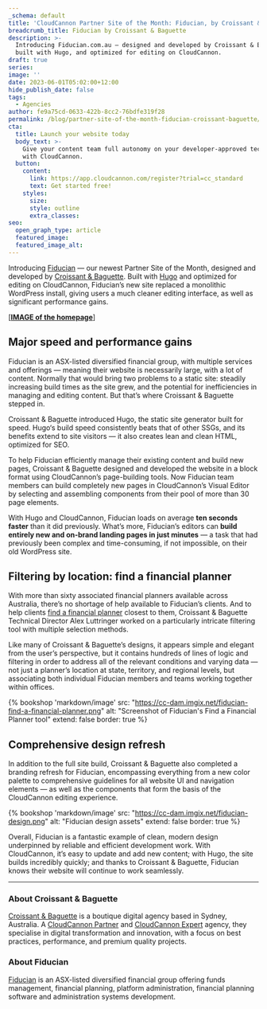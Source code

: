 ```yaml
---
_schema: default
title: 'CloudCannon Partner Site of the Month: Fiducian, by Croissant & Baguette'
breadcrumb_title: Fiducian by Croissant & Baguette
description: >-
  Introducing Fiducian.com.au — designed and developed by Croissant & Baguette,
  built with Hugo, and optimized for editing on CloudCannon.
draft: true
series:
image: ''
date: 2023-06-01T05:02:00+12:00
hide_publish_date: false
tags:
  - Agencies
author: fe9a75cd-0633-422b-8cc2-76bdfe319f28
permalink: /blog/partner-site-of-the-month-fiducian-croissant-baguette/
cta:
  title: Launch your website today
  body_text: >-
    Give your content team full autonomy on your developer-approved tech stack
    with CloudCannon.
  button:
    content:
      link: https://app.cloudcannon.com/register?trial=cc_standard
      text: Get started free!
    styles:
      size:
      style: outline
      extra_classes:
seo:
  open_graph_type: article
  featured_image:
  featured_image_alt:
---
```

Introducing [Fiducian](https://www.fiducian.com.au/) — our newest Partner Site of the Month, designed and developed by [Croissant & Baguette](https://cloudcannon.com/experts/croissant-baguette/). Built with [Hugo](https://cloudcannon.com/hugo-cms/) and optimized for editing on CloudCannon, Fiducian’s new site replaced a monolithic WordPress install, giving users a much cleaner editing interface, as well as significant performance gains.

\[<u><strong>IMAGE of the homepage</strong></u>\]

## Major speed and performance gains

Fiducian is an ASX-listed diversified financial group, with multiple services and offerings — meaning their website is necessarily large, with a lot of content. Normally that would bring two problems to a static site: steadily increasing build times as the site grew, and the potential for inefficiencies in managing and editing content. But that’s where Croissant & Baguette stepped in.

Croissant & Baguette introduced Hugo, the static site generator built for speed. Hugo‘s build speed consistently beats that of other SSGs, and its benefits extend to site visitors — it also creates lean and clean HTML, optimized for SEO.

To help Fiducian efficiently manage their existing content and build new pages, Croissant & Baguette designed and developed the website in a block format using CloudCannon’s page-building tools. Now Fiducian team members can build completely new pages in CloudCannon’s Visual Editor by selecting and assembling components from their pool of more than 30 page elements.

With Hugo and CloudCannon, Fiducian loads on average **ten seconds faster** than it did previously. What’s more, Fiducian’s editors can **build entirely new and on-brand landing pages in just minutes** — a task that had previously been complex and time-consuming, if not impossible, on their old WordPress site.

## Filtering by location: find a financial planner

With more than sixty associated financial planners available across Australia, there’s no shortage of help available to Fiducian’s clients. And to help clients&nbsp;[find a financial planner](https://www.fiducian.com.au/financial-advice/find-a-financial-planner/) closest to them, Croissant & Baguette Technical Director Alex Luttringer worked on a particularly intricate filtering tool with multiple selection methods.

Like many of Croissant & Baguette’s designs, it appears simple and elegant from the user’s perspective, but it contains hundreds of lines of logic and filtering in order to address all of the relevant conditions and varying data — not just a planner’s location at state, territory, and regional levels, but associating both individual Fiducian members and teams working together within offices.

{% bookshop 'markdown/image' src: "https://cc-dam.imgix.net/fiducian-find-a-financial-planner.png" alt: "Screenshot of Fiducian's Find a Financial Planner tool" extend: false border: true %}

## **Comprehensive design refresh**

In addition to the full site build, Croissant & Baguette also completed a branding refresh for Fiducian, encompassing everything from a new color palette to comprehensive guidelines for all website UI and navigation elements — as well as the components that form the basis of the CloudCannon editing experience.

{% bookshop 'markdown/image' src: "https://cc-dam.imgix.net/fiducian-design.png" alt: "Fiducian design assets" extend: false border: true %}

Overall, Fiducian is a fantastic example of clean, modern design underpinned by reliable and efficient development work. With CloudCannon, it’s easy to update and add new content; with Hugo, the site builds incredibly quickly; and thanks to Croissant & Baguette, Fiducian knows their website will continue to work seamlessly.

---

### About Croissant & Baguette

[Croissant & Baguette](https://croissantbaguette.com.au) is a boutique digital agency based in Sydney, Australia. A <a target="_blank" href="https://cloudcannon.com/partner-program/">CloudCannon Partner</a> and <a target="_blank" href="https://cloudcannon.com/experts/">CloudCannon Expert</a>&nbsp;agency, they specialise in digital transformation and innovation, with a focus on best practices, performance, and premium quality projects.

### About Fiducian

[Fiducian](https://www.fiducian.com.au/) is an ASX-listed diversified financial group offering funds management, financial planning, platform administration, financial planning software and administration systems development.